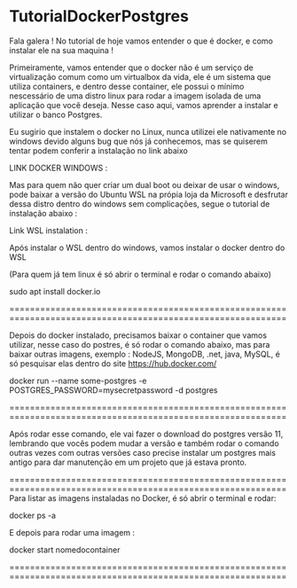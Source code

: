 # TutorialDockerPostgres
Fala galera ! No tutorial de hoje vamos entender o que é docker, e como instalar ele na sua maquina !

Primeiramente, vamos entender que o docker não é um serviço de virtualização comum como um virtualbox da vida, ele é um sistema que utiliza containers, e dentro desse container, ele possui o mínimo nescessário de uma distro linux para rodar a imagem isolada de uma aplicação que você deseja. Nesse caso aqui, vamos aprender a instalar e utilizar o banco Postgres.

Eu sugirio que instalem o docker no Linux, nunca utilizei ele nativamente no windows devido alguns bug que nós já conhecemos, mas se quiserem tentar podem conferir a instalação no link abaixo

LINK DOCKER WINDOWS : 

Mas para quem não quer criar um dual boot ou deixar de usar o windows, pode baixar a versão do Ubuntu WSL na própia loja da Microsoft e desfrutar dessa distro dentro do windows sem complicações, segue o tutorial de instalação abaixo : 

Link WSL instalation :

Após instalar o WSL dentro do windows, vamos instalar o docker dentro do WSL 

(Para quem já tem linux é só abrir o terminal e rodar o comando abaixo)

sudo apt install docker.io

============================================================================================================

Depois do docker instalado, precisamos baixar o container que vamos utilizar, nesse caso do postres, é só rodar o comando abaixo, mas para baixar outras imagens, exemplo : NodeJS, MongoDB, .net, java, MySQL, é só pesquisar elas dentro do site https://hub.docker.com/

docker run --name some-postgres -e POSTGRES_PASSWORD=mysecretpassword -d postgres

============================================================================================================

Após rodar esse comando, ele vai fazer o download do postgres versão 11, lembrando que vocês podem mudar a versão e também rodar o comando outras vezes com outras versões caso precise instalar um postgres mais antigo para dar manutenção em um projeto que já estava pronto.

============================================================================================================
Para listar as imagens instaladas no Docker, é só abrir o terminal e rodar:

docker ps -a

E depois para rodar uma imagem :

docker start nomedocontainer

============================================================================================================

